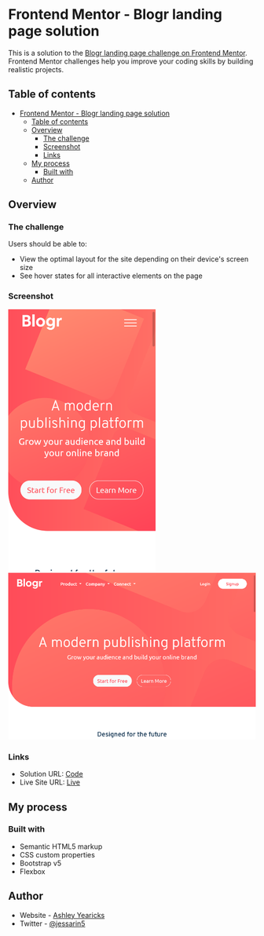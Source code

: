 # Frontend Mentor - Blogr landing page solution

This is a solution to the [Blogr landing page challenge on Frontend Mentor](https://www.frontendmentor.io/challenges/blogr-landing-page-EX2RLAApP). Frontend Mentor challenges help you improve your coding skills by building realistic projects. 

## Table of contents

- [Frontend Mentor - Blogr landing page solution](#frontend-mentor---blogr-landing-page-solution)
  - [Table of contents](#table-of-contents)
  - [Overview](#overview)
    - [The challenge](#the-challenge)
    - [Screenshot](#screenshot)
    - [Links](#links)
  - [My process](#my-process)
    - [Built with](#built-with)
  - [Author](#author)



## Overview

### The challenge

Users should be able to:

- View the optimal layout for the site depending on their device's screen size
- See hover states for all interactive elements on the page

### Screenshot

<img src="images/mobile-screenshot.png" width=300>
<img src="images/desktop-screenshot.png" width=600>

### Links

- Solution URL: [Code](https://github.com/ayearicks/blogr-landing-page-main)
- Live Site URL: [Live](http://yearicks.dev/blogr-landing-page-main/)

## My process

### Built with

- Semantic HTML5 markup
- CSS custom properties
- Bootstrap v5
- Flexbox





## Author

- Website - [Ashley Yearicks](https://www.yearicks.dev)
- Twitter - [@jessarin5](https://www.twitter.com/jessarin5)

